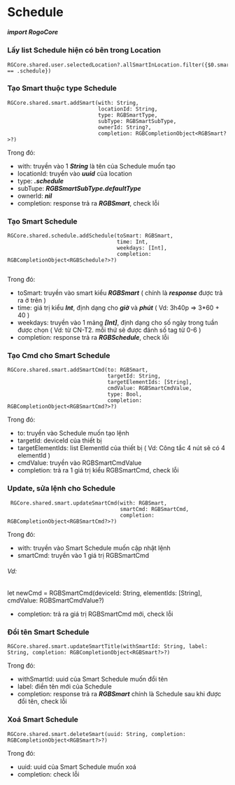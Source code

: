 

# Schedule

##### import RogoCore

### Lấy list Schedule hiện có bên trong Location
```
RGCore.shared.user.selectedLocation?.allSmartInLocation.filter({$0.smartType == .schedule})
```
### Tạo Smart thuộc type Schedule
```
RGCore.shared.smart.addSmart(with: String, 
                             locationId: String,
                             type: RGBSmartType,
                             subType: RGBSmartSubType,
                             ownerId: String?,
                             completion: RGBCompletionObject<RGBSmart?>?)
```
Trong đó:
- with: truyền vào 1 ***String*** là tên của Schedule muốn tạo
- locationId: truyền vào ***uuid*** của location
- type: ***.schedule***
- subTupe: ***RGBSmartSubType.defaultType***
- ownerId: ***nil***
- completion: response trả ra ***RGBSmart***, check lỗi

### Tạo Smart Schedule
```
RGCore.shared.schedule.addSchedule(toSmart: RGBSmart,
                                   time: Int,
                                   weekdays: [Int],
                                   completion: RGBCompletionObject<RGBSchedule?>?)
                                   
```
Trong đó:
- toSmart: truyền vào smart kiểu ***RGBSmart***  ( chính là ***response*** được trả ra ở trên )
- time: giá trị kiểu ***Int***, định dạng cho ***giờ*** và ***phút*** ( Vd: 3h40p => 3*60 + 40  )
- weekdays: truyền vào 1 mảng ***[Int]***, định dạng cho số ngày trong tuần được chọn ( Vd: từ CN-T2. mỗi thứ sẽ được đánh số tag từ 0-6 )
- completion: response trả ra ***RGBSchedule***, check lỗi

### Tạo Cmd cho Smart Schedule
```
RGCore.shared.smart.addSmartCmd(to: RGBSmart,
                                targetId: String,
                                targetElementIds: [String],
                                cmdValue: RGBSmartCmdValue,
                                type: Bool,
                                completion: RGBCompletionObject<RGBSmartCmd?>?)
```
Trong đó:
- to: truyền vào Schedule muốn tạo lệnh
- targetId: deviceId của thiết bị
- targetElementIds: list ElementId của thiết bị ( Vd: Công tắc 4 nút sẽ có 4 elementId )
- cmdValue: truyền vào RGBSmartCmdValue
- completion: trả ra 1 giá trị kiểu RGBSmartCmd, check lỗi

### Update, sửa lệnh cho Schedule
```
 RGCore.shared.smart.updateSmartCmd(with: RGBSmart,
                                    smartCmd: RGBSmartCmd,
                                    completion: RGBCompletionObject<RGBSmartCmd?>?)
```
Trong đó:
- with: truyền vào Smart Schedule muốn cập nhật lệnh
- smartCmd: truyền vào 1 giá trị RGBSmartCmd

###### Vd:
let newCmd = RGBSmartCmd(deviceId: String,
                         elementIds: [String],
                         cmdValue: RGBSmartCmdValue?)
                         
- completion: trả ra giá trị RGBSmartCmd mới, check lỗi

### Đổi tên Smart Schedule
```
RGCore.shared.smart.updateSmartTitle(withSmartId: String, label: String, completion: RGBCompletionObject<RGBSmart?>?)
```
Trong đó:
- withSmartId: uuid của Smart Schedule muốn đổi tên
- label: điền tên mới của Schedule
- completion: response trả ra ***RGBSmart*** chính là Schedule sau khi được đổi tên, check lỗi

### Xoá Smart Schedule
```
RGCore.shared.smart.deleteSmart(uuid: String, completion: RGBCompletionObject<RGBSmart?>?)
```
Trong đó: 
- uuid: uuid của Smart Schedule muốn xoá
- completion: check lỗi

